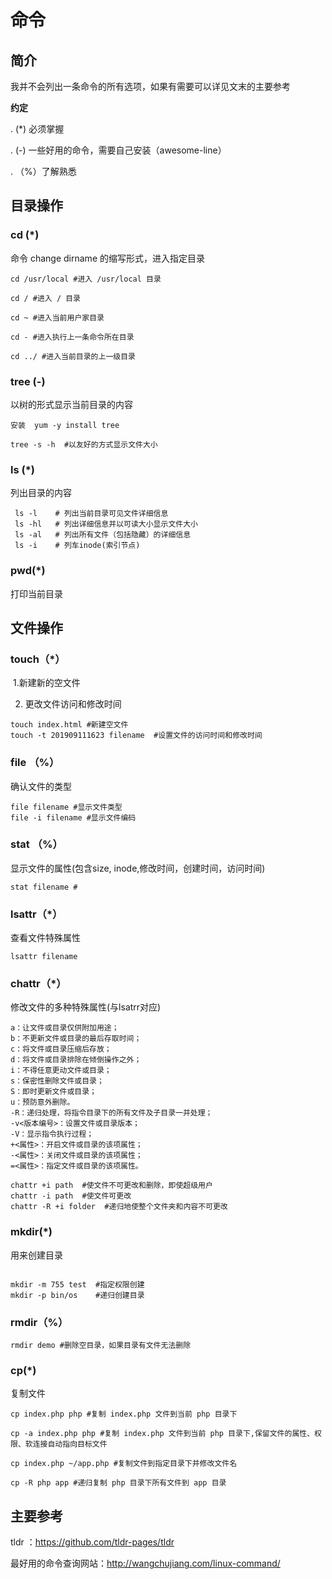 # 命令



## 简介

我并不会列出一条命令的所有选项，如果有需要可以详见文末的主要参考



**约定**

.   (*)  必须掌握

.   (-)   一些好用的命令，需要自己安装（awesome-line）

. （%）了解熟悉

## 目录操作

### cd (*)

 命令 change dirname 的缩写形式，进入指定目录

```
cd /usr/local #进入 /usr/local 目录

cd / #进入 / 目录

cd ~ #进入当前用户家目录

cd - #进入执行上一条命令所在目录

cd ../ #进入当前目录的上一级目录

```

###  tree (-)

以树的形式显示当前目录的内容

```
安装  yum -y install tree

tree -s -h  #以友好的方式显示文件大小
```

### ls (*)

列出目录的内容

```
 ls -l    # 列出当前目录可见文件详细信息
 ls -hl   # 列出详细信息并以可读大小显示文件大小
 ls -al   # 列出所有文件（包括隐藏）的详细信息
 ls -i    # 列车inode(索引节点)
```

### pwd(*)

打印当前目录



## 文件操作

### touch（*）

​           1.新建新的空文件

2. 更改文件访问和修改时间

```
touch index.html #新建空文件
touch -t 201909111623 filename  #设置文件的访问时间和修改时间
```

### file  （%）

确认文件的类型

```
file filename #显示文件类型
file -i filename #显示文件编码

```

### stat （%）

显示文件的属性(包含size, inode,修改时间，创建时间，访问时间)

```
stat filename #
```

### lsattr（*）

查看文件特殊属性



```
lsattr filename
```

### chattr（*）

修改文件的多种特殊属性(与lsatrr对应)

```
a：让文件或目录仅供附加用途；
b：不更新文件或目录的最后存取时间；
c：将文件或目录压缩后存放；
d：将文件或目录排除在倾倒操作之外；
i：不得任意更动文件或目录；
s：保密性删除文件或目录；
S：即时更新文件或目录；
u：预防意外删除。
-R：递归处理，将指令目录下的所有文件及子目录一并处理；
-v<版本编号>：设置文件或目录版本；
-V：显示指令执行过程；
+<属性>：开启文件或目录的该项属性；
-<属性>：关闭文件或目录的该项属性；
=<属性>：指定文件或目录的该项属性。
```

```
chattr +i path  #使文件不可更改和删除，即使超级用户
chattr -i path  #使文件可更改
chattr -R +i folder  #递归地使整个文件夹和内容不可更改
```

### mkdir(*)

 用来创建目录

```

mkdir -m 755 test  #指定权限创建
mkdir -p bin/os    #递归创建目录

```



### rmdir（%）

```
rmdir demo #删除空目录，如果目录有文件无法删除
```

### cp(*)

复制文件

```
cp index.php php #复制 index.php 文件到当前 php 目录下

cp -a index.php php #复制 index.php 文件到当前 php 目录下,保留文件的属性、权限、软连接自动指向目标文件

cp index.php ~/app.php #复制文件到指定目录下并修改文件名

cp -R php app #递归复制 php 目录下所有文件到 app 目录

```











## 主要参考

tldr ：https://github.com/tldr-pages/tldr

最好用的命令查询网站：http://wangchujiang.com/linux-command/







